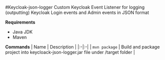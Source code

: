 #Keycloak-json-logger
Custom Keycloak Event Listener for logging (outputting) Keycloak Login events and Admin events in JSON format

**Requirements**
- Java JDK
- Maven

**Commands**
| Name | Description |
|:-|:-|
| `mvn package` | Build and package project into keycloack-json-logger.jar file under /target folder |
